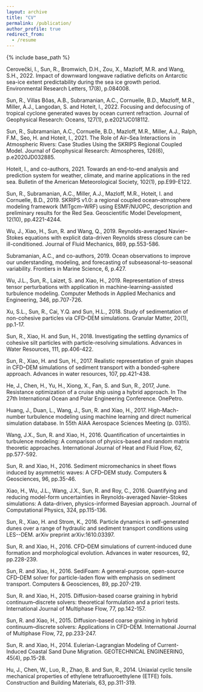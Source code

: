 ```yaml
---
layout: archive
title: "CV"
permalink: /publication/
author_profile: true
redirect_from:
  - /resume
---
```


{% include base_path %}

Cerovečki, I., Sun, R., Bromwich, D.H., Zou, X., Mazloff, M.R. and Wang, S.H.,
2022. Impact of downward longwave radiative deficits on Antarctic sea-ice
extent predictability during the sea ice growth period. Environmental Research
Letters, 17(8), p.084008.

Sun, R., Villas Bôas, A.B., Subramanian, A.C., Cornuelle, B.D., Mazloff, M.R.,
Miller, A.J., Langodan, S. and Hoteit, I., 2022. Focusing and defocusing of
tropical cyclone generated waves by ocean current refraction. Journal of
Geophysical Research: Oceans, 127(1), p.e2021JC018112.

Sun, R., Subramanian, A.C., Cornuelle, B.D., Mazloff, M.R., Miller, A.J.,
Ralph, F.M., Seo, H. and Hoteit, I., 2021. The Role of Air–Sea Interactions in
Atmospheric Rivers: Case Studies Using the SKRIPS Regional Coupled Model.
Journal of Geophysical Research: Atmospheres, 126(6), p.e2020JD032885.

Hoteit, I., and co-authors, 2021. Towards an end-to-end analysis and
prediction system for weather, climate, and marine applications in the red sea.
Bulletin of the American Meteorological Society, 102(1), pp.E99-E122.

Sun, R., Subramanian, A.C., Miller, A.J., Mazloff, M.R., Hoteit, I. and
Cornuelle, B.D., 2019. SKRIPS v1.0: a regional coupled ocean–atmosphere
modeling framework (MITgcm–WRF) using ESMF/NUOPC, description and preliminary
results for the Red Sea. Geoscientific Model Development, 12(10), pp.4221-4244.

Wu, J., Xiao, H., Sun, R. and Wang, Q., 2019. Reynolds-averaged Navier–Stokes
equations with explicit data-driven Reynolds stress closure can be
ill-conditioned. Journal of Fluid Mechanics, 869, pp.553-586.

Subramanian, A.C., and co-authors, 2019. Ocean observations to improve our
understanding, modeling, and forecasting of subseasonal-to-seasonal
variability. Frontiers in Marine Science, 6, p.427.

Wu, J.L., Sun, R., Laizet, S. and Xiao, H., 2019. Representation of stress
tensor perturbations with application in machine-learning-assisted turbulence
modeling. Computer Methods in Applied Mechanics and Engineering, 346,
pp.707-726.

Xu, S.L., Sun, R., Cai, Y.Q. and Sun, H.L., 2018. Study of sedimentation of
non-cohesive particles via CFD–DEM simulations. Granular Matter, 20(1),
pp.1-17.

Sun, R., Xiao, H. and Sun, H., 2018. Investigating the settling dynamics of
cohesive silt particles with particle-resolving simulations. Advances in Water
Resources, 111, pp.406-422.

Sun, R., Xiao, H. and Sun, H., 2017. Realistic representation of grain shapes
in CFD–DEM simulations of sediment transport with a bonded-sphere approach.
Advances in water resources, 107, pp.421-438.

He, J., Chen, H., Yu, H., Xiong, X., Fan, S. and Sun, R., 2017, June.
Resistance optimization of a cruise ship using a hybrid approach. In The 27th
International Ocean and Polar Engineering Conference. OnePetro.

Huang, J., Duan, L., Wang, J., Sun, R. and Xiao, H., 2017. High-Mach-number
turbulence modeling using machine learning and direct numerical simulation
database. In 55th AIAA Aerospace Sciences Meeting (p. 0315).

Wang, J.X., Sun, R. and Xiao, H., 2016. Quantification of uncertainties in
turbulence modeling: A comparison of physics-based and random matrix theoretic
approaches. International Journal of Heat and Fluid Flow, 62, pp.577-592.

Sun, R. and Xiao, H., 2016. Sediment micromechanics in sheet flows induced by
asymmetric waves: A CFD–DEM study. Computers & Geosciences, 96, pp.35-46.

Xiao, H., Wu, J.L., Wang, J.X., Sun, R. and Roy, C., 2016. Quantifying and
reducing model-form uncertainties in Reynolds-averaged Navier–Stokes
simulations: A data-driven, physics-informed Bayesian approach. Journal of
Computational Physics, 324, pp.115-136.

Sun, R., Xiao, H. and Strom, K., 2016. Particle dynamics in self-generated
dunes over a range of hydraulic and sediment transport conditions using
LES--DEM. arXiv preprint arXiv:1610.03397.

Sun, R. and Xiao, H., 2016. CFD–DEM simulations of current-induced dune
formation and morphological evolution. Advances in water resources, 92,
pp.228-239.

Sun, R. and Xiao, H., 2016. SediFoam: A general-purpose, open-source CFD–DEM
solver for particle-laden flow with emphasis on sediment transport. Computers &
Geosciences, 89, pp.207-219.

Sun, R. and Xiao, H., 2015. Diffusion-based coarse graining in hybrid
continuum–discrete solvers: theoretical formulation and a priori tests.
International Journal of Multiphase Flow, 77, pp.142-157.

Sun, R. and Xiao, H., 2015. Diffusion-based coarse graining in hybrid
continuum–discrete solvers: Applications in CFD–DEM. International Journal of
Multiphase Flow, 72, pp.233-247.

Sun, R. and Xiao, H., 2014. Eulerian-Lagrangian Modeling of Current-Induced
Coastal Sand Dune Migration. GEOTECHNICAL ENGINEERING, 45(4), pp.15-28.

Hu, J., Chen, W., Luo, R., Zhao, B. and Sun, R., 2014. Uniaxial cyclic tensile
mechanical properties of ethylene tetrafluoroethylene (ETFE) foils.
Construction and Building Materials, 63, pp.311-319.
